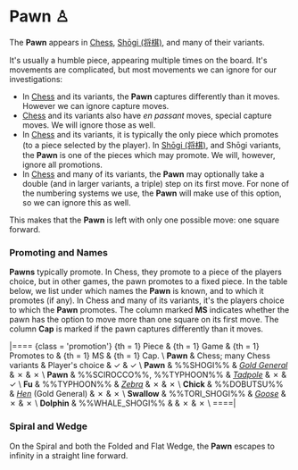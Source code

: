 # Pawn &#x2659;

The **Pawn** appears in [Chess](#wiki), 
[Sh&#x14d;gi (&#x5c06;&#x68cb;)](#wiki:Shogi), and many of their
variants.

It's usually a humble piece, appearing multiple times on the board.
It's movements are complicated, but most movements we can ignore
for our investigations:

* In [Chess](#wiki) and its variants, the **Pawn** captures differently
  than it moves. However we can ignore capture moves.
* [Chess](#wiki) and its variants also have *en passant* moves, special
  capture moves. We will ignore those as well.
* In [Chess](#wiki) and its variants, it is typically the only piece
  which promotes (to a piece selected by the player). In
  [Sh&#x14d;gi (&#x5c06;&#x68cb;)](#wiki:Shogi), and Sh&#x14d;gi
  variants, the **Pawn** is one of the pieces which may promote.
  We will, however, ignore all promotions.
* In [Chess](#wiki) and many of its variants, the **Pawn** may optionally
  take a double (and in larger variants, a triple) step on its first
  move. For none of the numbering systems we use, the **Pawn** will
  make use of this option, so we can ignore this as well.

This makes that the **Pawn** is left with only one possible move:
one square forward.

### Promoting and Names

**Pawns** typically promote. In Chess, they promote to a piece of the
players choice, but in other games, the pawn promotes to a fixed piece.
In the table below, we list under which names the **Pawn** is known, 
and to which it promotes (if any). In Chess and many of its variants,
it's the players choice to which the **Pawn** promotes. The column
marked **MS** indicates whether the pawn has the option to move more than
one square on its first move. The column **Cap** is marked if the pawn
captures differently than it moves.

|====
{class = 'promotion'}
{th = 1} Piece &
{th = 1} Game  &
{th = 1} Promotes to &
{th = 1} MS &
{th = 1} Cap. \\
**Pawn**     &  Chess; many Chess variants
             &  Player's choice
             &  &#x2713;
             &  &#x2713;                                                     \\
**Pawn**     &  %%SHOGI%%
             &  [*Gold General*](gold_general.html)
             &  &#x2717;
             &  &#x2717;                                                     \\
**Pawn**     &  %%SCIROCCO%%, %%TYPHOON%%
             &  [*Tadpole*](tadpole.html)
             &  &#x2717;
             &  &#x2713;                                                     \\
**Fu**       &  %%TYPHOON%%
             &  [*Zebra*](zebra.html)
             &  &#x2717;
             &  &#x2717;                                                     \\
**Chick**    &  %%DOBUTSU%%
             &  [*Hen*](gold_general.html?piece=dobutsu_hen) (Gold General)
             &  &#x2717;
             &  &#x2717;                                                     \\
**Swallow**  &  %%TORI_SHOGI%%
             &  [*Goose*](goose.html)
             &  &#x2717;
             &  &#x2717;                                                     \\
**Dolphin**  &  %%WHALE_SHOGI%%
             &
             &  &#x2717;
             &  &#x2717;                                                     \\
====|

### Spiral and Wedge

On the Spiral and both the Folded and Flat Wedge, the **Pawn**
escapes to infinity in a straight line forward.
